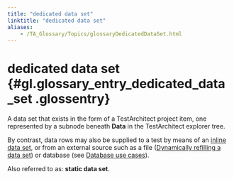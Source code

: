 ```yaml
--- 
title: "dedicated data set"
linktitle: "dedicated data set"
aliases: 
    - /TA_Glossary/Topics/glossaryDedicatedDataSet.html
---
```

# dedicated data set {#gl.glossary_entry_dedicated_data_set .glossentry}

A data set that exists in the form of a TestArchitect project item, one represented by a subnode beneath **Data** in the TestArchitect explorer tree.

By contrast, data rows may also be supplied to a test by means of an [inline data set](../../TA_Automation/Topics/bia_create_data_set.html), or from an external source such as a file \([Dynamically refilling a data set](../../TA_Help/Topics/Projects_and_tests_dataset_refilling.html)\) or database \(see [Database use cases](../../TA_Automation/Topics/aut_app_testing_Database_use_cases.html)\).

Also referred to as: **static data set**.

